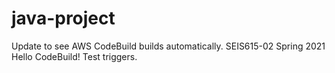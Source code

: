# java-project
Update to see AWS CodeBuild builds automatically.
SEIS615-02 Spring 2021 Hello CodeBuild! Test triggers.
